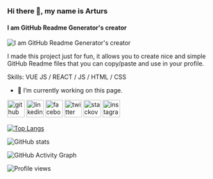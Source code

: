 ### Hi there 👋, my name is Arturs
#### I am GitHub Readme Generator's creator
![I am GitHub Readme Generator's creator](https://pbs.twimg.com/profile_banners/1129761617191817216/1590780510/600x200)

I made this project just for fun, it allows you to create nice and simple GitHub Readme files that you can copy/paste and use in your profile.

Skills: VUE JS / REACT / JS / HTML / CSS

- 🔭 I’m currently working on this page. 


[<img src='https://cdn.jsdelivr.net/npm/simple-icons@3.0.1/icons/github.svg' alt='github' height='40'>](https://github.com/https://github.com/nannu-coder)  [<img src='https://cdn.jsdelivr.net/npm/simple-icons@3.0.1/icons/linkedin.svg' alt='linkedin' height='40'>](https://www.linkedin.com/in/https://www.linkedin.com/in/nazmul-hasan-nannu-927664201//)  [<img src='https://cdn.jsdelivr.net/npm/simple-icons@3.0.1/icons/facebook.svg' alt='facebook' height='40'>](https://www.facebook.com/https://www.facebook.com/nannu.hasan.18/)  [<img src='https://cdn.jsdelivr.net/npm/simple-icons@3.0.1/icons/twitter.svg' alt='twitter' height='40'>](https://twitter.com/https://twitter.com/NannuHasan32)  [<img src='https://cdn.jsdelivr.net/npm/simple-icons@3.0.1/icons/stackoverflow.svg' alt='stackoverflow' height='40'>](https://stackoverflow.com/users/https://stackoverflow.com/users/12042438/nannu)  [<img src='https://cdn.jsdelivr.net/npm/simple-icons@3.0.1/icons/instagram.svg' alt='instagram' height='40'>](https://www.instagram.com/nazmul_nannu/?hl=en)  

[![Top Langs](https://github-readme-stats.vercel.app/api/top-langs/?username=https://github.com/nannu-coder)](https://github.com/anuraghazra/github-readme-stats)

![GitHub stats](https://github-readme-stats.vercel.app/api?username=https://github.com/nannu-coder&show_icons=true)  

![GitHub Activity Graph](https://activity-graph.herokuapp.com/graph?username=https://github.com/nannu-coder)  

![Profile views](https://gpvc.arturio.dev/https://github.com/nannu-coder)  
